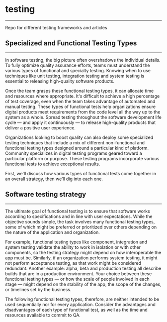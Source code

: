 # testing
---
Repo for different testing frameworks and articles

## Specialized and Functional Testing Types
---
In software testing, the big picture often overshadows the individual details. To fully optimize quality assurance efforts, teams must understand the various types of functional and specialty testing. Knowing when to use techniques like unit testing, integration testing and system testing is essential to releasing high-quality software products.

Once the team grasps these functional testing types, it can allocate time and resources where appropriate. It's difficult to achieve a high percentage of test coverage, even when the team takes advantage of automated and manual testing. These types of functional tests help organizations ensure digital products meet requirements from the code level all the way up to the system as a whole. Spread testing throughout the software development life cycle — and apply it continuously — to release high-quality products that deliver a positive user experience.

Organizations looking to boost quality can also deploy some specialized testing techniques that include a mix of different non-functional and functional testing types designed around a particular kind of platform. Community specializes in digital testing programs geared toward a particular platform or purpose. These testing programs incorporate various functional tests to achieve exceptional results.

First, we'll discuss how various types of functional tests come together in an overall strategy, then we’ll dig into each one.

## Software testing strategy
---
The ultimate goal of functional testing is to ensure that software works according to specifications and in line with user expectations. While the objective sounds simple, the task involves many functional testing types, some of which might be preferred or prioritized over others depending on the nature of the application and organization.

For example, functional testing types like component, integration and system testing validate the ability to work in isolation or with other components, so the testing strategy might depend on how interoperable the app must be. Similarly, if an organization performs system testing, it might not perform acceptance testing, as that work might be considered redundant. Another example: alpha, beta and production testing all describe builds that are in a production environment. Your choice between these functional testing types — or how the scale of people involved in each stage — might depend on the stability of the app, the scope of the changes, or timelines set by the business.

The following functional testing types, therefore, are neither intended to be used sequentially nor for every application. Consider the advantages and disadvantages of each type of functional test, as well as the time and resources available to commit to QA.

